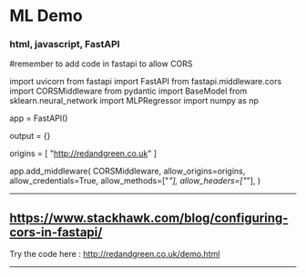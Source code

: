 # ML Demo

### html, javascript, FastAPI

#remember to add code in fastapi to allow CORS

import uvicorn
from fastapi import FastAPI
from fastapi.middleware.cors import CORSMiddleware
from pydantic import BaseModel
from sklearn.neural_network import MLPRegressor
import numpy as np

app = FastAPI()

output = {}

origins = [
"http://redandgreen.co.uk"
]

app.add_middleware(
CORSMiddleware,
allow_origins=origins,
allow_credentials=True,
allow_methods=["*"],
allow_headers=["*"],
)

---

https://www.stackhawk.com/blog/configuring-cors-in-fastapi/
-----------------------------------------------------------

Try the code here : http://redandgreen.co.uk/demo.html

---
